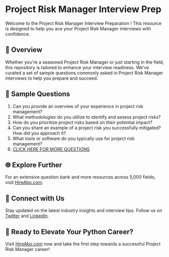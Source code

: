 # Project Risk Manager Interview Prep

Welcome to the Project Risk Manager Interview Preparation ! This resource is designed to help you ace your Project Risk Manager interviews with confidence.

## 🚀 Overview

Whether you're a seasoned Project Risk Manager or just starting in the field, this repository is tailored to enhance your interview readiness. We've curated a set of sample questions commonly asked in Project Risk Manager interviews to help you prepare and succeed.

## 📝 Sample Questions

1. Can you provide an overview of your experience in project risk management?
2. What methodologies do you utilize to identify and assess project risks?
3. How do you prioritize project risks based on their potential impact?
4. Can you share an example of a project risk you successfully mitigated? How did you approach it?
5. What tools or software do you typically use for project risk management?
6. [CLICK HERE FOR MORE QUESTIONS](https://hireabo.com/job/1_3_23/Project%20Risk%20Manager)

## 🌐 Explore Further

For an extensive question bank and more resources across 5,000 fields, visit [HireAbo.com](https://www.hireabo.com).

## 📱 Connect with Us

Stay updated on the latest industry insights and interview tips. Follow us on [Twitter](https://twitter.com/hireabo) and [LinkedIn](https://www.linkedin.com/in/hire-abo-3609972a8/).

## 🚀 Ready to Elevate Your Python Career?

Visit [HireAbo.com](https://www.hireabo.com) now and take the first step towards a successful Project Risk Manager career!